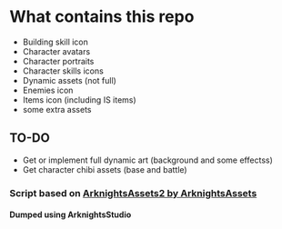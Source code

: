 # What contains this repo

- Building skill icon
- Character avatars
- Character portraits
- Character skills icons
- Dynamic assets (not full)
- Enemies icon
- Items icon (including IS items)
- some extra assets

## TO-DO

- Get or implement full dynamic art (background and some effectss)
- Get character chibi assets (base and battle)

### Script based on [ArknightsAssets2 by ArknightsAssets](https://github.com/ArknightsAssets/ArknightsAssets2/tree/master)

#### Dumped using ArknightsStudio

